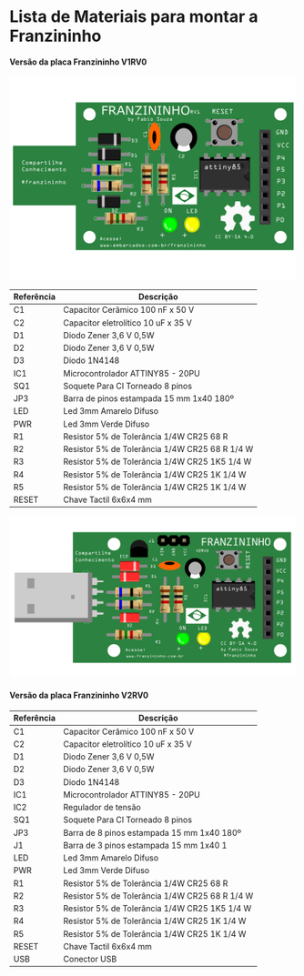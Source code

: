 # Lista de Materiais para montar a Franzininho

#### Versão da placa Franzininho V1RV0

  ![V1](https://github.com/Franzininho/franzininho-docs/blob/master/02-Franzininho-DIY/Lista%20materiais/V1.png)

| Referência   | Descrição  |
|---|---|
| C1    | Capacitor Cerâmico 100 nF x 50 V     |
| C2    | Capacitor eletrolítico 10 uF x 35 V |
| D1    | Diodo Zener 3,6 V 0,5W |
| D2    | Diodo Zener 3,6 V 0,5W |
| D3    | Diodo  1N4148  |
| IC1   | Microcontrolador ATTINY85 - 20PU  |
| SQ1   | Soquete Para CI Torneado 8 pinos  |
| JP3   | Barra de pinos estampada 15 mm 1x40 180º |
| LED   | Led 3mm Amarelo Difuso  |
| PWR   | Led 3mm Verde Difuso |
| R1    | Resistor 5% de Tolerância 1/4W CR25 68 R  |
| R2    | Resistor 5% de Tolerância 1/4W CR25 68 R 1/4 W |
| R3    | Resistor 5% de Tolerância 1/4W CR25 1K5 1/4 W  |
| R4    | Resistor 5% de Tolerância 1/4W CR25 1K 1/4 W  |
| R5    | Resistor 5% de Tolerância 1/4W CR25 1K 1/4 W  |
|RESET  | Chave Tactil 6x6x4 mm |                

![V2](https://github.com/Franzininho/franzininho-docs/blob/master/02-Franzininho-DIY/Lista%20materiais/V2.png)


#### Versão da placa Franzininho V2RV0
| Referência   | Descrição  |
|---|---|
| C1    | Capacitor Cerâmico 100 nF x 50 V     |
| C2    | Capacitor eletrolítico 10 uF x 35 V |
| D1    | Diodo Zener 3,6 V 0,5W |
| D2    | Diodo Zener 3,6 V 0,5W |
| D3    | Diodo  1N4148  |
| IC1   | Microcontrolador ATTINY85 - 20PU  |
| IC2   | Regulador de tensão |
| SQ1   | Soquete Para CI Torneado 8 pinos  |
| JP3   | Barra de 8 pinos estampada 15 mm 1x40 180º |
| J1    | Barra de 3 pinos estampada 15 mm 1x40 1  |
| LED   | Led 3mm Amarelo Difuso  |
| PWR   | Led 3mm Verde Difuso |
| R1    | Resistor 5% de Tolerância 1/4W CR25 68 R  |
| R2    | Resistor 5% de Tolerância 1/4W CR25 68 R 1/4 W |
| R3    | Resistor 5% de Tolerância 1/4W CR25 1K5 1/4 W  |
| R4    | Resistor 5% de Tolerância 1/4W CR25 1K 1/4 W  |
| R5    | Resistor 5% de Tolerância 1/4W CR25 1K 1/4 W  |
| RESET | Chave Tactil 6x6x4 mm |      
| USB   | Conector USB |

